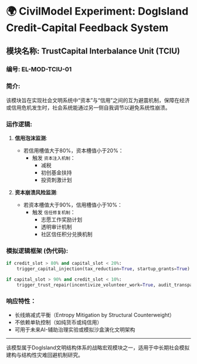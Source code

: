 
# 🌍 CivilModel Experiment: DogIsland Credit-Capital Feedback System

## 模块名称: TrustCapital Interbalance Unit (TCIU)
### 编号: EL-MOD-TCIU-01

### 简介:
该模块旨在实现社会文明系统中“资本”与“信用”之间的互为避震机制，保障在经济或信用危机发生时，社会系统能通过另一侧自我调节以避免系统性崩溃。

### 运作逻辑:

1. **信用泡沫监测**:
   - 若信用槽值大于80%，资本槽值小于20%：
     - 触发 `资本注入机制`：
       - 减税
       - 初创基金扶持
       - 投资刺激计划

2. **资本崩溃风险监测**:
   - 若资本槽值大于90%，信用槽值小于10%：
     - 触发 `信任修复机制`：
       - 志愿工作奖励计划
       - 透明审计机制
       - 社区信任积分兑换机制

### 模拟逻辑框架 (伪代码):

```python
if credit_slot > 80% and capital_slot < 20%:
    trigger_capital_injection(tax_reduction=True, startup_grants=True)

if capital_slot > 90% and credit_slot < 10%:
    trigger_trust_repair(incentivize_volunteer_work=True, audit_transparency_boost=True)
```

### 响应特性：
- 长线熵减式平衡（Entropy Mitigation by Structural Counterweight）
- 不依赖单轨控制（如纯货币或纯信用）
- 可用于未来AI-辅助治理实验或模拟沙盒演化文明架构

---

该模型属于DogIsland文明结构体系的战略宏观模块之一，适用于中长期社会模拟建构与结构性灾难回避机制研究。
